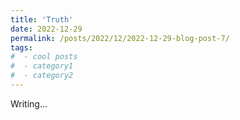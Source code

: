 ```yaml
---
title: 'Truth'
date: 2022-12-29
permalink: /posts/2022/12/2022-12-29-blog-post-7/
tags:
#  - cool posts
#  - category1
#  - category2
---
```


Writing...



